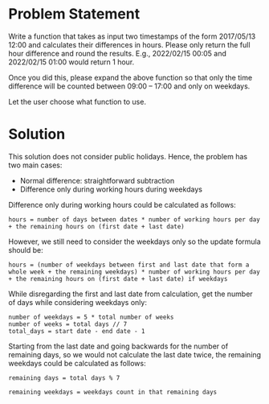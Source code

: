 # Problem Statement
Write a function that takes as input two timestamps of the form 2017/05/13 12:00 and calculates their differences in hours.
Please only return the full hour difference and round the results.
E.g., 2022/02/15 00:05 and 2022/02/15 01:00 would return 1 hour.
 
Once you did this, please expand the above function so that only the time difference will be counted between 09:00 – 17:00 and only on weekdays.
 
Let the user choose what function to use.

# Solution

This solution does not consider public holidays. Hence, the problem has two main cases:
- Normal difference: straightforward subtraction
- Difference only during working hours during weekdays

Difference only during working hours could be calculated as follows:
```
hours = number of days between dates * number of working hours per day + the remaining hours on (first date + last date)
```

However, we still need to consider the weekdays only so the update formula should be:
```
hours = (number of weekdays between first and last date that form a whole week + the remaining weekdays) * number of working hours per day + the remaining hours on (first date + last date) if weekdays
```

While disregarding the first and last date from calculation, get the number of days while considering weekdays only:
```
number of weekdays = 5 * total number of weeks
number of weeks = total days // 7
total_days = start date - end date - 1
```

Starting from the last date and going backwards for the number of remaining days, so we would not calculate the last date twice, the remaining weekdays could be calculated as follows:
```
remaining days = total days % 7

remaining weekdays = weekdays count in that remaining days
```